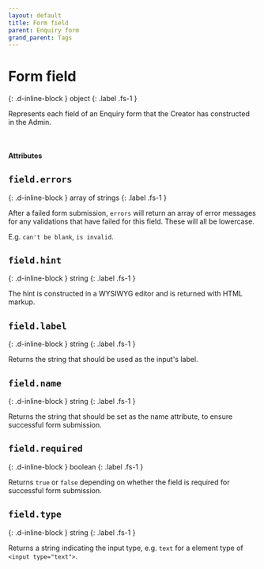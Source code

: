 ```yaml
---
layout: default
title: Form field
parent: Enquiry form
grand_parent: Tags
---
```


# Form field
{: .d-inline-block }
object
{: .label .fs-1 }

Represents each field of an Enquiry form that the Creator has constructed in the Admin.

<br>

#### Attributes

## `field.errors`
{: .d-inline-block }
array of strings
{: .label .fs-1 }

After a failed form submission, `errors` will return an array of error messages for any
validations that have failed for this field. These will all be lowercase.

E.g. `can't be blank`, `is invalid`.


## `field.hint`
{: .d-inline-block }
string
{: .label .fs-1 }

The hint is constructed in a WYSIWYG editor and is returned with HTML markup.


## `field.label`
{: .d-inline-block }
string
{: .label .fs-1 }

Returns the string that should be used as the input's label.


## `field.name`
{: .d-inline-block }
string
{: .label .fs-1 }

Returns the string that should be set as the name attribute, to ensure successful form submission.


## `field.required`
{: .d-inline-block }
boolean
{: .label .fs-1 }

Returns `true` or `false` depending on whether the field is required for successful form submission.

## `field.type`
{: .d-inline-block }
string
{: .label .fs-1 }

Returns a string indicating the input type, e.g. `text` for a element type of `<input type="text">`.
